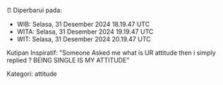 ⏰ Diperbarui pada:
- WIB: Selasa, 31 Desember 2024 18.19.47 UTC
- WITA: Selasa, 31 Desember 2024 19.19.47 UTC
- WIT: Selasa, 31 Desember 2024 20.19.47 UTC

Kutipan Inspiratif:
"Someone Asked me what is UR attitude then i simply replied ? BEING SINGLE IS MY ATTITUDE"


Kategori: attitude

